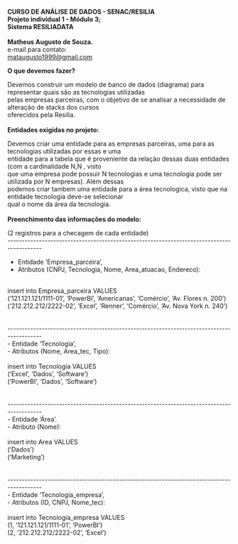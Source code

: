 **CURSO DE ANÁLISE DE DADOS - SENAC/RESILIA** <br>
**Projeto individual 1 - Módulo 3;** <br>
**Sistema RESILIADATA** <br><br>
**Matheus Augusto de Souza.** <br>
e-mail para contato: <br>
mataugusto1999@gmail.com <br>


**O que devemos fazer?** <br>

Devemos construir um modelo de banco de dados (diagrama) para representar quais são as tecnologias utilizadas <br>
pelas empresas parceiras, com o objetivo de se analisar a necessidade de alteração de stacks dos cursos <br>
oferecidos pela Resilia. <br>
<br>
**Entidades exigidas no projeto:** <br>

Devemos criar uma entidade para as empresas parceiras, uma para as tecnologias utilizadas por essas e uma <br>
entidade para a tabela que é proveniente da relação dessas duas entidades (com a cardinalidade N,N , visto <br>
que uma empresa pode possuir N tecnologias e uma tecnologia pode ser utilizada por N empresas). Além dessas <br>
podemos criar tambem uma entidade para a área tecnologica, visto que na entidade tecnologia deve-se selecionar <br>
qual o nome da área da tecnologia. <br>
<br>
**Preenchimento das informações do modelo:** <br>

(2 registros para a checagem de cada entidade) <br>
------------------------------------------------------------------------------------------ <br>
- Entidade ‘Empresa_parceira’, <br>
- Atributos (CNPJ, Tecnologia, Nome, Area_atuacao, Endereco): <br>
<br>
insert into Empresa_parceira VALUES <br>
(‘121.121.121/1111-01’, ‘PowerBI’, ‘Americanas’, ‘Comércio’, ‘Av. Flores n. 200’) <br>
(‘212.212.212/2222-02’, ‘Excel’, ‘Renner’, ‘Comércio’, ‘Av. Nova York n. 240’) <br>
<br>
<br>
------------------------------------------------------------------------------------------ <br>
- Entidade ‘Tecnologia’, <br>
- Atributos (Nome, Area_tec, Tipo): <br>
<br>
insert into Tecnologia VALUES <br>
(‘Excel’, ‘Dados’, ‘Software’) <br>
(‘PowerBI’, ‘Dados’, ‘Software’) <br>
<br>
<br>
------------------------------------------------------------------------------------------ <br>
- Entidade ‘Área’. <br>
- Atributo (Nome): <br>
<br>
insert into Area VALUES  <br> 
(‘Dados’) <br>
(‘Marketing’) <br>
<br>
<br>
------------------------------------------------------------------------------------------ <br>
- Entidade ‘Tecnologia_empresa’, <br>
- Atributos (ID, CNPJ, Nome_tec): <br>
<br>
insert into Tecnologia_empresa VALUES <br>
(1, ‘121.121.121/1111-01’, ‘PowerBI’) <br>
(2, ‘212.212.212/2222-02’, ‘Excel’) <br>
<br>
<br>
